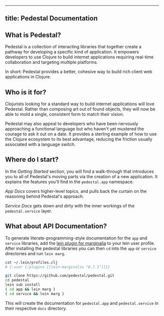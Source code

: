 <!--
 Copyright 2013 Relevance, Inc.

 The use and distribution terms for this software are covered by the
 Eclipse Public License 1.0 (http://opensource.org/licenses/eclipse-1.0)
 which can be found in the file epl-v10.html at the root of this distribution.

 By using this software in any fashion, you are agreeing to be bound by
 the terms of this license.

 You must not remove this notice, or any other, from this software.
-->
---
title: Pedestal Documentation
---

## What is Pedestal?

Pedestal is a collection of
interacting libraries that together create a pathway for developing
a specific kind of application. It empowers developers to use
Clojure to build internet applications requiring real-time
collaboration and targeting multiple platforms.

In short: Pedestal provides a better, cohesive way to build
rich client web applications in Clojure.

## Who is it for?

Clojurists looking for a standard way to build internet
applications will love Pedestal. Rather than composing art
out of found objects, they will now be able to mold a single,
consistent form to match their vision.

Pedestal may also appeal to developers who have been nervously
approaching a functional language but who haven't yet mustered the
courage to ask it out on a date. It provides a sterling example
of how to use the Clojure ecosystem to its best advantage, reducing
the friction usually associated with a language switch.

## Where do I start?

In the _Getting Started_ section, you will find a walk-through
that introduces you to all of Pedestal's moving parts via the
creation of a new application. It explains the features
you'll find in the `pedestal.app` namespace.

_App Docs_ covers higher-level topics, and pulls back the
curtain on the reasoning behind Pedestal's approach.

_Service Docs_ gets down and dirty with the inner workings of
the `pedestal.service` layer.

## What about API Documentation?

To generate literate-programming-style documentation for the `app` and
`service` libraries, add the [lein plugin for
marginalia](https://github.com/fogus/lein-marginalia) to your lein user
profile. After installing the pedestal libraries you can then `cd` into the
`app` or `service` directories and run `lein marg`.

```bash
cat ~/.lein/profiles.clj
# {:user {:plugins [[lein-marginalia "0.7.1"]]}}

git clone https://github.com/pedestal/pedestal.git
cd pedestal
lein sub install
( cd app && lein marg )
( cd service && lein marg )
```

This will create the documentation for `pedestal.app` and
`pedestal.service` in their respective `docs` directory.
